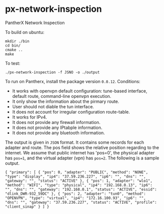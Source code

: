 # px-network-inspection

PantherX Network Inspection

To build on ubuntu:

```
mkdir ./bin
cd bin/
cmake ..
make
```


To test:

`./px-network-inspection -f JSNO -o ./output`


To run on Pantherx, install the package version `0.0.12`.
Conditions:

* It works with openvpn default configuration: tune-based interface, default route, command-line openvpn execution.
* It only show the information about the pirmary route.
* User should not diable the tun interface.
* It does not account for irregular configuration route-table.
* It works for IPv4.
* It does not provide any firewall information.
* It does not provide any IPtabple information.
* It does not provide any bluetooth information.

The output is given in `JSON` format. It contains some records for each adapter and route. The pos field shows the relative position regarding to the internet.
We assume that public internet has 'pos=0', the physical adapter has `pos=1`, and the virtual adapter (vpn) has `pos=2`. The following is a sample output.

```
{ "primary": [ { "pos": 0, "adapter": "PUBLIC", "method": "NONE", "type": "display", "ip4": "37.59.236.227", "ip6": "", "dns": "", "gateway": "", "status": "ACTIVE" }, { "pos": 1, "adapter": "wlo1", "method": "WIFI", "type": "physical", "ip4": "192.168.0.13", "ip6": "", "dns": "", "gateway": "192.168.0.1", "status": "ACTIVE", "essid": "dlink_DWR-932_59DC" }, { "pos": 2, "adapter": "tun0", "method": "OPENVPN", "type": "virtual", "ip4": "172.16.100.93", "ip6": "", "dns": "", "gateway": "37.59.236.227", "status": "ACTIVE", "profile": "client_sinap" } ] }
```

